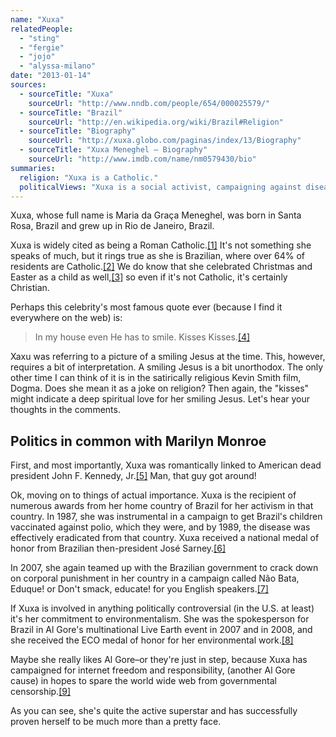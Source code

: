 ```yaml
---
name: "Xuxa"
relatedPeople:
  - "sting"
  - "fergie"
  - "jojo"
  - "alyssa-milano"
date: "2013-01-14"
sources:
  - sourceTitle: "Xuxa"
    sourceUrl: "http://www.nndb.com/people/654/000025579/"
  - sourceTitle: "Brazil"
    sourceUrl: "http://en.wikipedia.org/wiki/Brazil#Religion"
  - sourceTitle: "Biography"
    sourceUrl: "http://xuxa.globo.com/paginas/index/13/Biography"
  - sourceTitle: "Xuxa Meneghel – Biography"
    sourceUrl: "http://www.imdb.com/name/nm0579430/bio"
summaries:
  religion: "Xuxa is a Catholic."
  politicalViews: "Xuxa is a social activist, campaigning against disease, for the environment, and for internet freedom and responsibility."
---
```


Xuxa, whose full name is Maria da Graça Meneghel, was born in Santa Rosa, Brazil and grew up in Rio de Janeiro, Brazil.

Xuxa is widely cited as being a Roman Catholic.<a class="source-citation" href="#http%3A%2F%2Fwww.nndb.com%2Fpeople%2F654%2F000025579%2F" title="Xuxa">[1]</a> It's not something she speaks of much, but it rings true as she is Brazilian, where over 64% of residents are Catholic.<a class="source-citation" href="#http%3A%2F%2Fen.wikipedia.org%2Fwiki%2FBrazil%23Religion" title="Brazil">[2]</a> We do know that she celebrated Christmas and Easter as a child as well,<a class="source-citation" href="#http%3A%2F%2Fxuxa.globo.com%2Fpaginas%2Findex%2F13%2FBiography" title="Biography">[3]</a> so even if it's not Catholic, it's certainly Christian.

Perhaps this celebrity's most famous quote ever (because I find it everywhere on the web) is:

>In my house even He has to smile. Kisses Kisses.<a class="source-citation" href="#http%3A%2F%2Fwww.imdb.com%2Fname%2Fnm0579430%2Fbio" title="Xuxa Meneghel – Biography">[4]</a>

Xaxu was referring to a picture of a smiling Jesus at the time. This, however, requires a bit of interpretation. A smiling Jesus is a bit unorthodox. The only other time I can think of it is in the satirically religious Kevin Smith film, Dogma. Does she mean it as a joke on religion? Then again, the "kisses" might indicate a deep spiritual love for her smiling Jesus. Let's hear your thoughts in the comments.


## Politics in common with Marilyn Monroe

First, and most importantly, Xuxa was romantically linked to American dead president John F. Kennedy, Jr.<a class="source-citation" href="#http%3A%2F%2Fwww.imdb.com%2Fname%2Fnm0579430%2Fbio" title="Xuxa Meneghel – Biography">[5]</a> Man, that guy got around!

Ok, moving on to things of actual importance. Xuxa is the recipient of numerous awards from her home country of Brazil for her activism in that country. In 1987, she was instrumental in a campaign to get Brazil's children vaccinated against polio, which they were, and by 1989, the disease was effectively eradicated from that country. Xuxa received a national medal of honor from Brazilian then-president José Sarney.<a class="source-citation" href="#http%3A%2F%2Fxuxa.globo.com%2Fpaginas%2Findex%2F13%2FBiography" title="Biography">[6]</a>

In 2007, she again teamed up with the Brazilian government to crack down on corporal punishment in her country in a campaign called Não Bata, Eduque! or Don't smack, educate! for you English speakers.<a class="source-citation" href="#http%3A%2F%2Fxuxa.globo.com%2Fpaginas%2Findex%2F13%2FBiography" title="Biography">[7]</a>

If Xuxa is involved in anything politically controversial (in the U.S. at least) it's her commitment to environmentalism. She was the spokesperson for Brazil in Al Gore's multinational Live Earth event in 2007 and in 2008, and she received the ECO medal of honor for her environmental work.<a class="source-citation" href="#http%3A%2F%2Fxuxa.globo.com%2Fpaginas%2Findex%2F13%2FBiography" title="Biography">[8]</a>

Maybe she really likes Al Gore–or they're just in step, because Xuxa has campaigned for internet freedom and responsibility, (another Al Gore cause) in hopes to spare the world wide web from governmental censorship.<a class="source-citation" href="#http%3A%2F%2Fxuxa.globo.com%2Fpaginas%2Findex%2F13%2FBiography" title="Biography">[9]</a>

As you can see, she's quite the active superstar and has successfully proven herself to be much more than a pretty face.